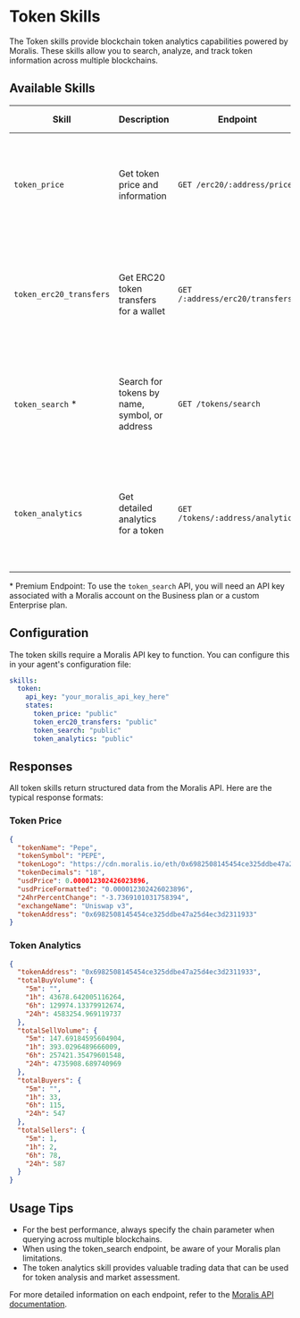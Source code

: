 # Token Skills

The Token skills provide blockchain token analytics capabilities powered by Moralis. These skills allow you to search, analyze, and track token information across multiple blockchains.

## Available Skills

| Skill | Description | Endpoint | Example Prompts |
|-------|-------------|----------|----------------|
| `token_price` | Get token price and information | `GET /erc20/:address/price` | "What's the current price of PEPE token?" "Get the price of USDT on Ethereum." |
| `token_erc20_transfers` | Get ERC20 token transfers for a wallet | `GET /:address/erc20/transfers` | "Show me all the USDT transfers for my wallet." "What are the recent token transactions for 0x123?" |
| `token_search` * | Search for tokens by name, symbol, or address | `GET /tokens/search` | "Find tokens with 'pepe' in the name." "Search for tokens with high market cap on Ethereum." |
| `token_analytics` | Get detailed analytics for a token | `GET /tokens/:address/analytics` | "Show me analytics for the PEPE token." "What are the buy/sell volumes for USDT in the last 24 hours?" |

\* Premium Endpoint: To use the `token_search` API, you will need an API key associated with a Moralis account on the Business plan or a custom Enterprise plan.

## Configuration

The token skills require a Moralis API key to function. You can configure this in your agent's configuration file:

```yaml
skills:
  token:
    api_key: "your_moralis_api_key_here"
    states:
      token_price: "public"
      token_erc20_transfers: "public"
      token_search: "public"
      token_analytics: "public"
```

## Responses

All token skills return structured data from the Moralis API. Here are the typical response formats:

### Token Price

```json
{
  "tokenName": "Pepe",
  "tokenSymbol": "PEPE",
  "tokenLogo": "https://cdn.moralis.io/eth/0x6982508145454ce325ddbe47a25d4ec3d2311933.png",
  "tokenDecimals": "18",
  "usdPrice": 0.000012302426023896,
  "usdPriceFormatted": "0.000012302426023896",
  "24hrPercentChange": "-3.7369101031758394",
  "exchangeName": "Uniswap v3",
  "tokenAddress": "0x6982508145454ce325ddbe47a25d4ec3d2311933"
}
```

### Token Analytics

```json
{
  "tokenAddress": "0x6982508145454ce325ddbe47a25d4ec3d2311933",
  "totalBuyVolume": {
    "5m": "",
    "1h": 43678.642005116264,
    "6h": 129974.13379912674,
    "24h": 4583254.969119737
  },
  "totalSellVolume": {
    "5m": 147.69184595604904,
    "1h": 393.0296489666009,
    "6h": 257421.35479601548,
    "24h": 4735908.689740969
  },
  "totalBuyers": {
    "5m": "",
    "1h": 33,
    "6h": 115,
    "24h": 547
  },
  "totalSellers": {
    "5m": 1,
    "1h": 2,
    "6h": 78,
    "24h": 587
  }
}
```

## Usage Tips

- For the best performance, always specify the chain parameter when querying across multiple blockchains.
- When using the token_search endpoint, be aware of your Moralis plan limitations.
- The token analytics skill provides valuable trading data that can be used for token analysis and market assessment.

For more detailed information on each endpoint, refer to the [Moralis API documentation](https://docs.moralis.io/web3-data-api/evm). 